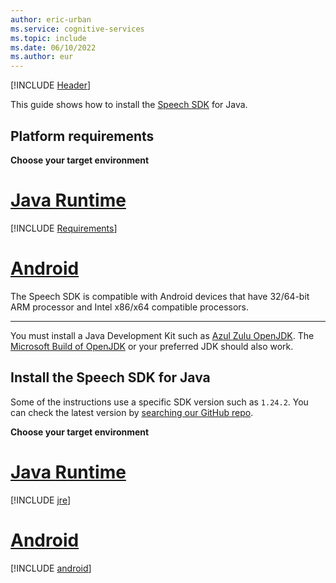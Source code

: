 ```yaml
---
author: eric-urban
ms.service: cognitive-services
ms.topic: include
ms.date: 06/10/2022
ms.author: eur
---
```


[!INCLUDE [Header](../../common/java.md)]

This guide shows how to install the [Speech SDK](~/articles/ai-services/speech-service/speech-sdk.md) for Java. 

## Platform requirements

**Choose your target environment**

# [Java Runtime](#tab/jre)

[!INCLUDE [Requirements](java-requirements.md)]

# [Android](#tab/android)

The Speech SDK is compatible with Android devices that have 32/64-bit ARM processor and Intel x86/x64 compatible processors.

---

You must install a Java Development Kit such as [Azul Zulu OpenJDK](https://www.azul.com/downloads/?package=jdk). The [Microsoft Build of OpenJDK](https://www.microsoft.com/openjdk) or your preferred JDK should also work. 

## Install the Speech SDK for Java

Some of the instructions use a specific SDK version such as `1.24.2`. You can check the latest version by [searching our GitHub repo](https://github.com/Azure-Samples/cognitive-services-speech-sdk/search?q=com.microsoft.cognitiveservices.speech%3Aclient-sdk).

**Choose your target environment**

# [Java Runtime](#tab/jre)

[!INCLUDE [jre](java-jre.md)]

# [Android](#tab/android)

[!INCLUDE [android](java-android.md)]

